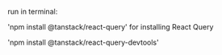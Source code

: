 run in terminal:

'npm install @tanstack/react-query' for installing React Query

'npm install @tanstack/react-query-devtools'

